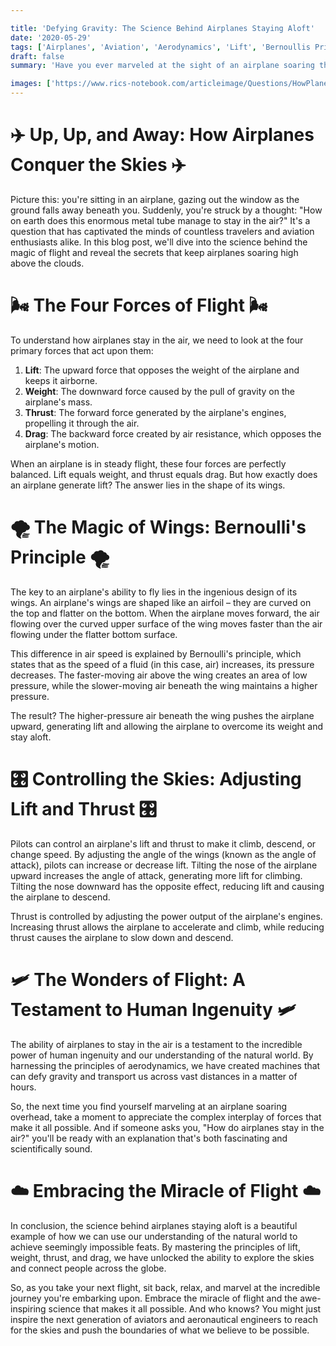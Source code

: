 ```yaml
---

title: 'Defying Gravity: The Science Behind Airplanes Staying Aloft'
date: '2020-05-29'
tags: ['Airplanes', 'Aviation', 'Aerodynamics', 'Lift', 'Bernoullis Principle','Questions']
draft: false
summary: 'Have you ever marveled at the sight of an airplane soaring through the sky and wondered how these massive machines manage to stay airborne? In this blog post, we uncover the scientific principles that allow airplanes to defy gravity and explore the fascinating world of aerodynamics.'

images: ['https://www.rics-notebook.com/articleimage/Questions/HowPlanesStayUp.webp']
---
```


# ✈️ Up, Up, and Away: How Airplanes Conquer the Skies ✈️

Picture this: you're sitting in an airplane, gazing out the window as the ground falls away beneath you. Suddenly, you're struck by a thought: "How on earth does this enormous metal tube manage to stay in the air?" It's a question that has captivated the minds of countless travelers and aviation enthusiasts alike. In this blog post, we'll dive into the science behind the magic of flight and reveal the secrets that keep airplanes soaring high above the clouds.

# 🌬️ The Four Forces of Flight 🌬️

To understand how airplanes stay in the air, we need to look at the four primary forces that act upon them:

1. **Lift**: The upward force that opposes the weight of the airplane and keeps it airborne.
2. **Weight**: The downward force caused by the pull of gravity on the airplane's mass.
3. **Thrust**: The forward force generated by the airplane's engines, propelling it through the air.
4. **Drag**: The backward force created by air resistance, which opposes the airplane's motion.

When an airplane is in steady flight, these four forces are perfectly balanced. Lift equals weight, and thrust equals drag. But how exactly does an airplane generate lift? The answer lies in the shape of its wings.

# 🌪️ The Magic of Wings: Bernoulli's Principle 🌪️

The key to an airplane's ability to fly lies in the ingenious design of its wings. An airplane's wings are shaped like an airfoil – they are curved on the top and flatter on the bottom. When the airplane moves forward, the air flowing over the curved upper surface of the wing moves faster than the air flowing under the flatter bottom surface.

This difference in air speed is explained by Bernoulli's principle, which states that as the speed of a fluid (in this case, air) increases, its pressure decreases. The faster-moving air above the wing creates an area of low pressure, while the slower-moving air beneath the wing maintains a higher pressure.

The result? The higher-pressure air beneath the wing pushes the airplane upward, generating lift and allowing the airplane to overcome its weight and stay aloft.

# 🎛️ Controlling the Skies: Adjusting Lift and Thrust 🎛️

Pilots can control an airplane's lift and thrust to make it climb, descend, or change speed. By adjusting the angle of the wings (known as the angle of attack), pilots can increase or decrease lift. Tilting the nose of the airplane upward increases the angle of attack, generating more lift for climbing. Tilting the nose downward has the opposite effect, reducing lift and causing the airplane to descend.

Thrust is controlled by adjusting the power output of the airplane's engines. Increasing thrust allows the airplane to accelerate and climb, while reducing thrust causes the airplane to slow down and descend.

# 🛩️ The Wonders of Flight: A Testament to Human Ingenuity 🛩️

The ability of airplanes to stay in the air is a testament to the incredible power of human ingenuity and our understanding of the natural world. By harnessing the principles of aerodynamics, we have created machines that can defy gravity and transport us across vast distances in a matter of hours.

So, the next time you find yourself marveling at an airplane soaring overhead, take a moment to appreciate the complex interplay of forces that make it all possible. And if someone asks you, "How do airplanes stay in the air?" you'll be ready with an explanation that's both fascinating and scientifically sound.

# ☁️ Embracing the Miracle of Flight ☁️

In conclusion, the science behind airplanes staying aloft is a beautiful example of how we can use our understanding of the natural world to achieve seemingly impossible feats. By mastering the principles of lift, weight, thrust, and drag, we have unlocked the ability to explore the skies and connect people across the globe.

So, as you take your next flight, sit back, relax, and marvel at the incredible journey you're embarking upon. Embrace the miracle of flight and the awe-inspiring science that makes it all possible. And who knows? You might just inspire the next generation of aviators and aeronautical engineers to reach for the skies and push the boundaries of what we believe to be possible.